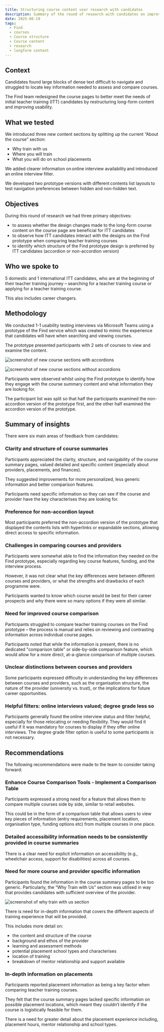 ```yaml
---
title: Structuring course content user research with candidates
description: Summary of the round of research with candidates on improving courses pages on Find
date: 2025-06-19
tags:
  - Find
  - courses
  - Course structure
  - Course content
  - research
  - longform content
---
```


## Context

Candidates found large blocks of dense text difficult to navigate and struggled to locate key information needed to assess and compare courses.

The Find team redesigned the course pages to better meet the needs of initial teacher training (ITT) candidates by restructuring long-form content and improving usability.

## What we tested

We introduced three new content sections by splitting up the current “About the course” section:

- Why train with us
- Where you will train
- What you will do on school placements

We added clearer information on online interview availability and introduced an online interview filter.

We developed two prototype versions with different contents list layouts to test navigation preferences between hidden and non-hidden text.

## Objectives

During this round of research we had three primary objectives:

- to assess whether the design changes made to the long-form course content on the course page are beneficial for ITT candidates
- to observe how ITT candidates interact with the designs on the Find prototype when comparing teacher training courses
- to identify which structure of the Find prototype design is preferred by ITT candidates (accordion or non-accordion version)

## Who we spoke to

5 domestic and 1 international ITT candidates, who are at the beginning of their teacher training journey – searching for a teacher training course or applying for a teacher training course. 

This also includes career changers.

## Methodology

We conducted 1-1 usability testing interviews via Microsoft Teams using a prototype of the Find service which was created to mimic the experience that candidates will have when searching and viewing courses.

The prototype presented participants with 2 sets of courses to view and examine the content.

![screenshot of new course sections with accordions](course_sections_with_accordions.png)

![screenshot of new course sections without accordions](course_sections_without_accordions.png)

Participants were observed whilst using the Find prototype to identify how they engage with the course summary content and what information they are looking for.

The participant list was split so that half the participants examined the non-accordion version of the prototype first, and the other half examined the accordion version of the prototype.

## Summary of insights

There were six main areas of feedback from candidates:

### Clarity and structure of course summaries

Participants appreciated the clarity, structure, and navigability of the course summary pages, valued detailed and specific content (especially about providers, placements, and finances).

They suggested improvements for more personalized, less generic information and better comparison features.

Participants need specific information so they can see if the course and provider have the key characterises they are looking for.

### Preference for non-accordion layout

Most participants preferred the non-accordion version of the prototype that displayed the contents lists with hyperlinks or expandable sections, allowing direct access to specific information.

### Challenges in comparing courses and providers

Participants were somewhat able to find the information they needed on the Find prototype, especially regarding key course features, funding, and the interview process.

However, it was not clear what the key differences were between different courses and providers, or what the strengths and drawbacks of each programme were.

Participants wanted to know which course would be best for their career prospects and why there were so many options if they were all similar.

### Need for improved course comparison

Participants struggled to compare teacher training courses on the Find prototype – the process is manual and relies on reviewing and contrasting information across individual course pages.

Participants noted that while the information is present, there is no dedicated "comparison table" or side-by-side comparison feature, which would allow for a more direct, at-a-glance comparison of multiple courses.

### Unclear distinctions between courses and providers

Some participants expressed difficulty in understanding the key differences between courses and providers, such as the organisation structure, the nature of the provider (university vs. trust), or the implications for future career opportunities.

### Helpful filters: online interviews valued; degree grade less so

Participants generally found the online interview status and filter helpful, especially for those relocating or needing flexibility. They would find it useful if it was mandatory for courses to display if they offer online interviews. The degree grade filter option is useful to some participants is not necessary.

## Recommendations

The following recommendations were made to the team to consider taking forward:

### Enhance Course Comparison Tools - Implement a Comparison Table

Participants expressed a strong need for a feature that allows them to compare multiple courses side by side, similar to retail websites.

This could be in the form of a comparison table that allows users to view key pieces of information (entry requirements, placement location, organisation type, funding options etc) from multiple courses in one place.

### Detailed accessibility information needs to be consistently provided in course summaries

There is a clear need for explicit information on accessibility (e.g., wheelchair access, support for disabilities) across all courses.

### Need for more course and provider specific information

Participants found the information in the course summary pages to be too generic. Particularly, the “Why Train with Us” section was utilised in way that provides candidates with sufficient overview of the provider.

![screenshot of why train with us section](why_train_with_us_section.png)

There is need for in-depth information that covers the different aspects of training experience that will be provided.

This includes more detail on:

- the content and structure of the course
- background and ethos of the provider
- learning and assessment methods
- potential placement school types and characterises
- location of training
- breakdown of mentor relationship and support available

### In-depth information on placements

Participants reported placement information as being a key factor when comparing teacher training courses.

They felt that the course summary pages lacked specific information on possible placement locations, which meant they couldn’t identify if the course is logistically feasible for them.

There is a need for greater detail about the placement experience including, placement hours, mentor relationship and school types.

